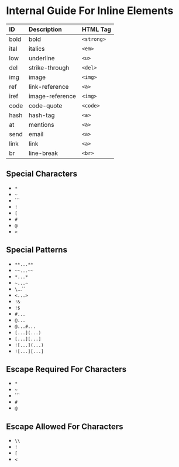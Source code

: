 # Internal Guide For Inline Elements

| ID   | Description     | HTML Tag   |
| :--- | :-------------- | :--------- |
| bold | bold            | `<strong>` |
| ital | italics         | `<em>`     |
| low  | underline       | `<u>`      |
| del  | strike-through  | `<del>`    |
| img  | image           | `<img>`    |
| ref  | link-reference  | `<a>`      |
| iref | image-reference | `<img>`    |
| code | code-quote      | `<code>`   |
| hash | hash-tag        | `<a>`      |
| at   | mentions        | `<a>`      |
| send | email           | `<a>`      |
| link | link            | `<a>`      |
| br   | line-break      | `<br>`     |

## Special Characters
- `*`
- `~`
- `\``
- `!`
- `[`
- `#`
- `@`
- `<`

## Special Patterns
- `**...**`
- `~~...~~`
- `*...*`
- `~...~`
- `\`...\``
- `<...>`
- `!&`
- `!$`
- `#...`
- `@...`
- `@...#...`
- `[...](...)`
- `[...][...]`
- `![...](...)`
- `![...][...]`

## Escape Required For Characters
- `*`
- `~`
- `\``
- `#`
- `@`

## Escape Allowed For Characters
- `\\`
- `!`
- `[`
- `<`

